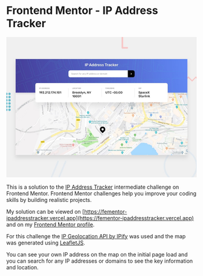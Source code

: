 # Frontend Mentor - IP Address Tracker

![Design preview for the IP Address Tracker coding challenge](./src/images/desktop-preview.jpg)

This is a solution to the [IP Address Tracker](https://www.frontendmentor.io/challenges/ip-address-tracker-I8-0yYAH0) intermediate challenge on Frontend Mentor. Frontend Mentor challenges help you improve your coding skills by building realistic projects.

My solution can be viewed on [https://fementor-ipaddresstracker.vercel.app](https://fementor-ipaddresstracker.vercel.app) and on my [Frontend Mentor profile](https://www.frontendmentor.io/profile/GreetVdL).

For this challenge the [IP Geolocation API by IPify](https://geo.ipify.org/) was used and the map was generated using [LeafletJS](https://leafletjs.com/).

You can see your own IP address on the map on the initial page load and you can search for any IP addresses or domains to see the key information and location.
